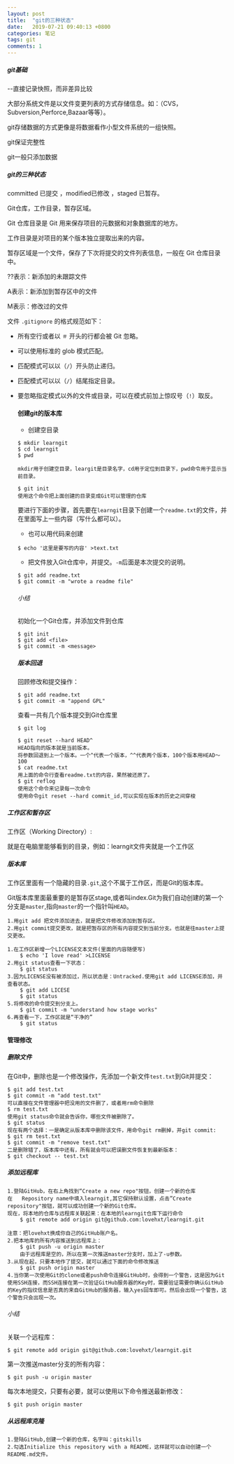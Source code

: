 ```yaml
---
layout: post
title:  "git的三种状态"
date:   2019-07-21 09:40:13 +0800
categories: 笔记
tags: git
comments: 1
---
```




##### git基础

--直接记录快照，而非差异比较

大部分系统文件是以文件变更列表的方式存储信息。如：（CVS，Subversion,Perforce,Bazaar等等）。

git存储数据的方式更像是将数据看作小型文件系统的一组快照。

git保证完整性

git一般只添加数据

##### git的三种状态

committed 已提交 ，modified已修改 ，staged 已暂存。

Git仓库，工作目录，暂存区域。

Git 仓库目录是 Git 用来保存项目的元数据和对象数据库的地方。

工作目录是对项目的某个版本独立提取出来的内容。

暂存区域是一个文件，保存了下次将提交的文件列表信息，一般在 Git 仓库目录中。



??表示：新添加的未跟踪文件

A表示：新添加到暂存区中的文件

M表示：修改过的文件



文件 `.gitignore` 的格式规范如下：

- 所有空行或者以 `＃` 开头的行都会被 Git 忽略。

- 可以使用标准的 glob 模式匹配。

- 匹配模式可以以（`/`）开头防止递归。

- 匹配模式可以以（`/`）结尾指定目录。

- 要忽略指定模式以外的文件或目录，可以在模式前加上惊叹号（`!`）取反。

  #### 创建git的版本库

  * 创建空目录

  ```
  $ mkdir learngit
  $ cd learngit
  $ pwd
  ```

  `mkdir用于创建空目录，leargit是目录名字，cd用于定位到目录下，pwd命令用于显示当前目录。`

  

  ```
  $ git init
  使用这个命令把上面创建的目录变成Git可以管理的仓库
  ```

  要进行下面的步骤，首先要在`learngit`目录下创建一个`readme.txt`的文件，并在里面写上一些内容（写什么都可以）。

  * 也可以用代码来创建

  ```
  $ echo '这里是要写的内容' >text.txt
  ```

  

  * 把文件放入Git仓库中，并提交。`-m`后面是本次提交的说明。

  ```
  $ git add readme.txt
  $ git commit -m "wrote a readme file"
  ```

  ###### 小结

  初始化一个Git仓库，并添加文件到仓库

  ```
  $ git init 
  $ git add <file>
  $ git commit -m <message>
  ```

  

  ##### 版本回退

  回顾修改和提交操作：

  ```
  $ git add readme.txt
  $ git commit -m "append GPL"
  ```

  查看一共有几个版本提交到Git仓库里

  `$ git log`

  ```
  $ git reset --hard HEAD^
  HEAD指向的版本就是当前版本。
  将参数回退到上一个版本。一个^代表一个版本，^^代表两个版本，100个版本用HEAD～100
  $ cat readme.txt
  用上面的命令行查看readme.txt的内容，果然被还原了。
  $ git reflog 
  使用这个命令来记录每一次命令
  使用命令git reset --hard commit_id,可以实现在版本的历史之间穿梭
  ```



##### 工作区和暂存区

工作区（Working Directory）:

就是在电脑里能够看到的目录，例如：learngit文件夹就是一个工作区

##### 版本库

工作区里面有一个隐藏的目录`.git`,这个不属于工作区，而是Git的版本库。

Git版本库里面最重要的是暂存区stage,或者叫index.Git为我们自动创建的第一个分支是`master`,指向`master`的一个指针叫`HEAD`。

```
1.用git add 把文件添加进去，就是把文件修改添加到暂存区。
2.用git commit提交更改，就是把暂存区的所有内容提交到当前分支。也就是往master上提交更改。
```



```
1.在工作区新增一个LICENSE文本文件(里面的内容随便写)
	$ echo 'I love read' >LICENSE
2.用git status查看一下状态：
	$ git status
3.因为LICENSE没有被添加过，所以状态是：Untracked.使用git add LICENSE添加，并查看状态。
	$ git add LICESE 
	$ git status
5.将修改的命令提交到分支上。
	$ git commit -m "understand how stage works"
6.再查看一下，工作区就是“干净的”
	$ git status

```



#### 管理修改



##### 删除文件

在Git中，删除也是一个修改操作，先添加一个新文件`test.txt`到Git并提交：

```
$ git add test.txt
$ git commit -m "add test.txt"
可以直接在文件管理器中把没用的文件删了，或者用rm命令删除
$ rm test.txt
使用git status命令就会告诉你，哪些文件被删除了。
$ git status
现在有两个选择：一是确定从版本库中删除该文件，用命令git rm删掉，并git commit:
$ git rm test.txt
$ git commit -m "remove test.txt"
二是删除错了，版本库中还有，所有就会可以把误删文件恢复到最新版本：
$ git checkout -- test.txt
```



##### 添加远程库

```
1.登陆GitHub，在右上角找到“Create a new repo"按钮，创建一个新的仓库
在	Repository name中填入learngit,其它保持默认设置，点击”Create repository"按钮，就可以成功创建一个新的Git仓库。
现在，将本地的仓库与远程库关联起来：在本地的learngit仓库下运行命令
	$ git remote add origin git@github.com:lovehxt/learngit.git

注意：把lovehxt换成你自己的GitHub账户名。
2.把本地库的所有内容推送到远程库上：
	$ git push -u origin master
	由于远程库是空的，所以在第一次推送master分支时，加上了-u参数。
3.从现在起，只要本地作了提交，就可以通过下面的命令修改推送
	$ git push origin master
4.当你第一次使用Git的clone或者push命令连接GitHub时，会得到一个警告，这是因为Git使用SSH连接，而SSH连接在第一次验证GitHub服务器的Key时，需要验证需要你确认GitHub的Key的指纹信息是否真的来自GitHub的服务器，输入yes回车即可。然后会出现一个警告，这个警告只会出现一次。
```

###### 小结

关联一个远程库：

`$ git remote add origin git@github.com:lovehxt/learngit.git`

第一次推送master分支的所有内容：

`$ git push -u origin master`

每次本地提交，只要有必要，就可以使用以下命令推送最新修改：

`$ git push origin master`



##### 从远程库克隆

```
1.登陆GitHub,创建一个新的仓库，名字叫：gitskills
2.勾选Initialize this repository with a README，这样就可以自动创建一个README.md文件。

```

